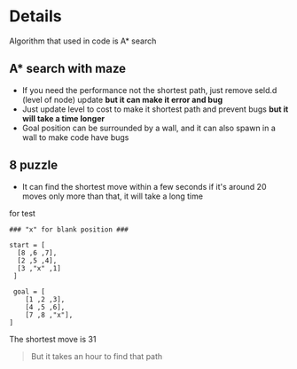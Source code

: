 # Details
Algorithm that used in code is A* search

## A* search with maze 
- If you need the performance not the shortest path, just remove seld.d (level of node) update
**but it can make it error and bug**
- Just update level to cost to make it shortest path and prevent bugs
**but it will take a time longer**
- Goal position can be surrounded by a wall, and it can also spawn in a wall to make code have bugs
## 8 puzzle 
- It can find the shortest move within a few seconds if it's around 20 moves only
more than that, it will take a long time 

for test 
```
### "x" for blank position ###

start = [ 
  [8 ,6 ,7],
  [2 ,5 ,4],
  [3 ,"x" ,1]
 ]
 
 goal = [
    [1 ,2 ,3],
    [4 ,5 ,6],
    [7 ,8 ,"x"],
]
```

The shortest move is 31
>But it takes an hour to find that path 

